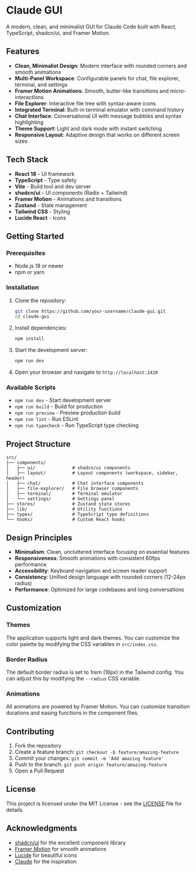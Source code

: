 # Claude GUI

A modern, clean, and minimalist GUI for Claude Code built with React, TypeScript, shadcn/ui, and Framer Motion.

## Features

- **Clean, Minimalist Design**: Modern interface with rounded corners and smooth animations
- **Multi-Panel Workspace**: Configurable panels for chat, file explorer, terminal, and settings
- **Framer Motion Animations**: Smooth, butter-like transitions and micro-interactions
- **File Explorer**: Interactive file tree with syntax-aware icons
- **Integrated Terminal**: Built-in terminal emulator with command history
- **Chat Interface**: Conversational UI with message bubbles and syntax highlighting
- **Theme Support**: Light and dark mode with instant switching
- **Responsive Layout**: Adaptive design that works on different screen sizes

## Tech Stack

- **React 18** - UI framework
- **TypeScript** - Type safety
- **Vite** - Build tool and dev server
- **shadcn/ui** - UI components (Radix + Tailwind)
- **Framer Motion** - Animations and transitions
- **Zustand** - State management
- **Tailwind CSS** - Styling
- **Lucide React** - Icons

## Getting Started

### Prerequisites

- Node.js 18 or newer
- npm or yarn

### Installation

1. Clone the repository:
   ```bash
   git clone https://github.com/your-username/claude-gui.git
   cd claude-gui
   ```

2. Install dependencies:
   ```bash
   npm install
   ```

3. Start the development server:
   ```bash
   npm run dev
   ```

4. Open your browser and navigate to `http://localhost:1420`

### Available Scripts

- `npm run dev` - Start development server
- `npm run build` - Build for production
- `npm run preview` - Preview production build
- `npm run lint` - Run ESLint
- `npm run typecheck` - Run TypeScript type checking

## Project Structure

```
src/
├── components/
│   ├── ui/              # shadcn/ui components
│   ├── layout/          # Layout components (workspace, sidebar, header)
│   ├── chat/            # Chat interface components
│   ├── file-explorer/   # File browser components
│   ├── terminal/        # Terminal emulator
│   └── settings/        # Settings panel
├── stores/              # Zustand state stores
├── lib/                 # Utility functions
├── types/               # TypeScript type definitions
└── hooks/               # Custom React hooks
```

## Design Principles

- **Minimalism**: Clean, uncluttered interface focusing on essential features
- **Responsiveness**: Smooth animations with consistent 60fps performance
- **Accessibility**: Keyboard navigation and screen reader support
- **Consistency**: Unified design language with rounded corners (12-24px radius)
- **Performance**: Optimized for large codebases and long conversations

## Customization

### Themes

The application supports light and dark themes. You can customize the color palette by modifying the CSS variables in `src/index.css`.

### Border Radius

The default border radius is set to 1rem (16px) in the Tailwind config. You can adjust this by modifying the `--radius` CSS variable.

### Animations

All animations are powered by Framer Motion. You can customize transition durations and easing functions in the component files.

## Contributing

1. Fork the repository
2. Create a feature branch: `git checkout -b feature/amazing-feature`
3. Commit your changes: `git commit -m 'Add amazing feature'`
4. Push to the branch: `git push origin feature/amazing-feature`
5. Open a Pull Request

## License

This project is licensed under the MIT License - see the [LICENSE](LICENSE) file for details.

## Acknowledgments

- [shadcn/ui](https://ui.shadcn.com/) for the excellent component library
- [Framer Motion](https://www.framer.com/motion/) for smooth animations
- [Lucide](https://lucide.dev/) for beautiful icons
- [Claude](https://claude.ai/) for the inspiration